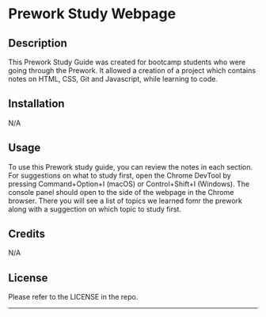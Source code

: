 # Prework Study Webpage


## Description

 This Prework Study Guide was created for bootcamp students who were going through the Prework. It allowed a creation of a project which contains notes on HTML, CSS, Git and Javascript, while learning to code.  


## Installation

N/A


## Usage

To use this Prework study guide, you can review the notes in each section. For suggestions on what to study first, open the Chrome DevTool by pressing Command+Option+I (macOS) or Control+Shift+I (Windows). The console panel should open to the side of the webpage in the Chrome browser. 
There you will see a list of topics we learned fomr the prework along with a suggection on which topic to study first. 

## Credits

N/A


## License

Please refer to the LICENSE in the repo. 



---
